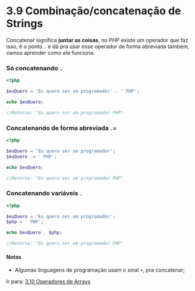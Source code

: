 # 3.9 Combinação/concatenação de Strings

Concatenar significa **juntar as coisas**, no PHP existe um operador que faz isso, é o ponto `.` e
dá pra usar esse operador de forma abreviada também, vamos aprender como ele funciona.

### Só concatenando `.`

```php
<?php

$euQuero = 'Eu quero ser um programador' . ' PHP';

echo $euQuero;

//Retorna: "Eu quero ser um programador PHP"
```

### Concatenando de forma abreviada `.=`

```php
<?php

$euQuero = 'Eu quero ser um programador';
$euQuero .= ' PHP';

echo $euQuero;

//Retorna: "Eu quero ser um programador PHP"
```

### Concatenando variáveis `.`

```php
<?php

$euQuero = 'Eu quero ser um programador';
$php = ' PHP';

echo $euQuero . $php;

//Retorna: "Eu quero ser um programador PHP"
```

#### Notas
 
- Algumas linguagens de programação usam o sinal `+`, pra concatenar;

Ir para: [3.10 Operadores de Arrays](10-Operadores-arrays.md)